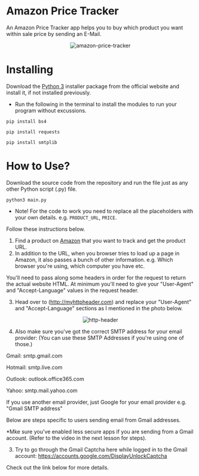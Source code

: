# Amazon Price Tracker

An Amazon Price Tracker app helps you to buy which product you want within sale price by sending an E-Mail.

<p align="center">
  <img src="https://i.ibb.co/w749pTp/Screenshot-2021-12-23-at-19-32-42.png" alt="amazon-price-tracker"/>
</p>

# Installing
Download the [Python 3](https://python.org) installer package from the official website and install it, if not installed previously.

* Run the following in the terminal to install the modules to run your program without excussions.
```
pip install bs4
```

```
pip install requests
```

```
pip install smtplib
```

# How to Use?

Download the source code from the repository and run the file just as any other Python script (.py) file.
```
python3 main.py
```

* Note! For the code to work you need to replace all the placeholders with your own details. e.g. ```PRODUCT_URL```, ```PRICE```. 

Follow these instructions below.

1. Find a product on [Amazon](https://www.amazon.com/) that you want to track and get the product URL.
2. In addition to the URL, when you browser tries to load up a page in Amazon, it also passes a bunch of other information. e.g. Which browser you're using, which computer you have etc.


You'll need to pass along some headers in order for the request to return the actual website HTML. At minimum you'll need to give your "User-Agent" and "Accept-Language" values in the request header.

3. Head over to (http://myhttpheader.com) and replace your "User-Agent" and "Accept-Language" sections as I mentioned in the photo below. 


<p align="center">
  <img src="https://i.ibb.co/MscbWQ7/Screenshot-2021-12-23-at-19-30-00.png" alt="http-header"/>
</p>


4. Also make sure you've got the correct SMTP address for your email provider: (You can use these SMTP Addresses if you're using one of those.)

Gmail: smtp.gmail.com

Hotmail: smtp.live.com

Outlook: outlook.office365.com

Yahoo: smtp.mail.yahoo.com

If you use another email provider, just Google for your email provider e.g. "Gmail SMTP address"

Below are steps specific to users sending email from Gmail addresses.

*Mke sure you've enabled less secure apps if you are sending from a Gmail account. (Refer to the video in the next lesson for steps).

3. Try to go through the Gmail Captcha here while logged in to the Gmail account: https://accounts.google.com/DisplayUnlockCaptcha




Check out the link below for more details.
